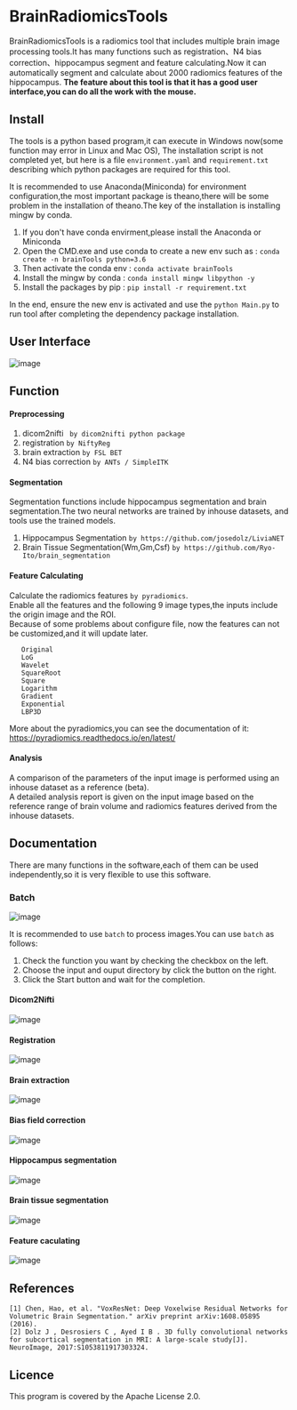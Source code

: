 # BrainRadiomicsTools

  BrainRadiomicsTools is a radiomics tool that includes multiple brain image processing tools.It has many functions 
  such as registration、N4 bias correction、hippocampus segment and feature calculating.Now it can automatically 
  segment and calculate about 2000 radiomics features of the hippocampus.
  **The feature about this tool is that it has a good user interface,you can do all the work with the mouse.**
  
## Install

  The tools is a python based program,it can execute in Windows now(some function may error in Linux and Mac OS),
  The installation script is not completed yet, but here is a file `environment.yaml` and `requirement.txt` describing which python packages are required for this tool.
  
  It is recommended to use Anaconda(Miniconda) for environment configuration,the most important package is theano,there will be
  some problem in the installation of theano.The key of the installation is installing mingw by conda.

  1. If you don't have conda envirment,please install the Anaconda or Miniconda
  2. Open the CMD.exe and use conda to create a new env such as : `conda create -n brainTools python=3.6`
  3. Then activate the conda env : `conda activate brainTools`
  4. Install the mingw by conda : `conda install mingw libpython -y`
  5. Install the packages by pip :  `pip install -r requirement.txt`

  In the end, ensure the new env is activated and use the `python Main.py` to run tool after completing the dependency package installation.

## User Interface

![image](https://github.com/gourdchen/BrainRadiomicsTools/blob/master/images/main.png)

## Function
#### Preprocessing
1. dicom2nifti
   ` by dicom2nifti python package`
2. registration
   `by NiftyReg`
3. brain extraction
   `by FSL BET`
4. N4 bias correction
   `by ANTs / SimpleITK`
#### Segmentation
Segmentation functions include hippocampus segmentation and brain segmentation.The two neural networks are trained by inhouse datasets, and tools use the trained models.
1. Hippocampus Segmentation
   `by https://github.com/josedolz/LiviaNET`
2. Brain Tissue Segmentation(Wm,Gm,Csf)
   `by https://github.com/Ryo-Ito/brain_segmentation`
#### Feature Calculating
Calculate the radiomics features `by pyradiomics`.  
Enable all the features and the following 9 image types,the inputs include the origin image and the ROI.  
Because of some problems about configure file, now the features can not be customized,and it will update later.
 ````
    Original  
    LoG
    Wavelet
    SquareRoot
    Square
    Logarithm
    Gradient
    Exponential
    LBP3D
 ````
More about the pyradiomics,you can see the documentation of it:  https://pyradiomics.readthedocs.io/en/latest/
#### Analysis
A comparison of the parameters of the input image is performed using an inhouse dataset as a reference (beta).  
A detailed analysis report is given on the input image based on the reference range of brain volume and radiomics features
 derived from the inhouse datasets.
## Documentation
There are many functions in the software,each of them can be used independently,so it is very flexible to use this software.  
### Batch 
![image](https://github.com/gourdchen/BrainRadiomicsTools/blob/master/images/batch.png)  

It is recommended to use `batch` to process images.You can use `batch` as follows:  
1. Check the function you want by checking the checkbox on the left.
2. Choose the input and ouput directory by click the button on the right.
3. Click the Start button and wait for the completion.

#### Dicom2Nifti
![image](https://github.com/gourdchen/BrainRadiomicsTools/blob/master/images/dicom.png)
#### Registration
![image](https://github.com/gourdchen/BrainRadiomicsTools/blob/master/images/reg.png)
#### Brain extraction
![image](https://github.com/gourdchen/BrainRadiomicsTools/blob/master/images/bet.png)
#### Bias field correction
![image](https://github.com/gourdchen/BrainRadiomicsTools/blob/master/images/bfc.png)
#### Hippocampus segmentation
![image](https://github.com/gourdchen/BrainRadiomicsTools/blob/master/images/hs.png)
#### Brain tissue segmentation
![image](https://github.com/gourdchen/BrainRadiomicsTools/blob/master/images/bs.png)
#### Feature caculating
![image](https://github.com/gourdchen/BrainRadiomicsTools/blob/master/images/feature.png)
## References
````
[1] Chen, Hao, et al. "VoxResNet: Deep Voxelwise Residual Networks for Volumetric Brain Segmentation." arXiv preprint arXiv:1608.05895 (2016).
[2] Dolz J , Desrosiers C , Ayed I B . 3D fully convolutional networks for subcortical segmentation in MRI: A large-scale study[J]. NeuroImage, 2017:S1053811917303324.
````
## Licence
This program is covered by the Apache License 2.0.